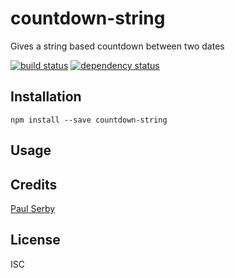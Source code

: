 # countdown-string

Gives a string based countdown between two dates

[![build status](https://secure.travis-ci.org/serby/countdown-string.svg)](http://travis-ci.org/serby/countdown-string)
[![dependency status](https://david-dm.org/serby/countdown-string.svg)](https://david-dm.org/serby/countdown-string)

## Installation

```
npm install --save countdown-string
```

## Usage

## Credits
[Paul Serby](https://github.com/serby/)

## License

ISC
